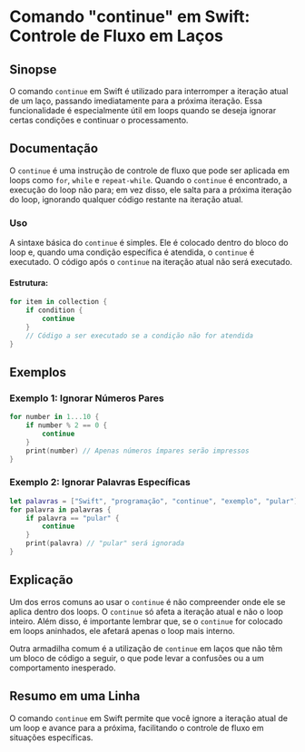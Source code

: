 <!--
Meta Description: # Comando "continue" em Swift: Controle de Fluxo em Laços ## Sinopse O comando `continue` em Swift é utilizado para interromper a iteração atual de um...
Meta Keywords: continue, swift, iteração, loop, não
-->

# Comando "continue" em Swift: Controle de Fluxo em Laços

## Sinopse
O comando `continue` em Swift é utilizado para interromper a iteração atual de um laço, passando imediatamente para a próxima iteração. Essa funcionalidade é especialmente útil em loops quando se deseja ignorar certas condições e continuar o processamento.

## Documentação
O `continue` é uma instrução de controle de fluxo que pode ser aplicada em loops como `for`, `while` e `repeat-while`. Quando o `continue` é encontrado, a execução do loop não para; em vez disso, ele salta para a próxima iteração do loop, ignorando qualquer código restante na iteração atual.

### Uso
A sintaxe básica do `continue` é simples. Ele é colocado dentro do bloco do loop e, quando uma condição específica é atendida, o `continue` é executado. O código após o `continue` na iteração atual não será executado.

#### Estrutura:
```swift
for item in collection {
    if condition {
        continue
    }
    // Código a ser executado se a condição não for atendida
}
```

## Exemplos

### Exemplo 1: Ignorar Números Pares
```swift
for number in 1...10 {
    if number % 2 == 0 {
        continue
    }
    print(number) // Apenas números ímpares serão impressos
}
```

### Exemplo 2: Ignorar Palavras Específicas
```swift
let palavras = ["Swift", "programação", "continue", "exemplo", "pular"]
for palavra in palavras {
    if palavra == "pular" {
        continue
    }
    print(palavra) // "pular" será ignorada
}
```

## Explicação
Um dos erros comuns ao usar o `continue` é não compreender onde ele se aplica dentro dos loops. O `continue` só afeta a iteração atual e não o loop inteiro. Além disso, é importante lembrar que, se o `continue` for colocado em loops aninhados, ele afetará apenas o loop mais interno.

Outra armadilha comum é a utilização de `continue` em laços que não têm um bloco de código a seguir, o que pode levar a confusões ou a um comportamento inesperado.

## Resumo em uma Linha
O comando `continue` em Swift permite que você ignore a iteração atual de um loop e avance para a próxima, facilitando o controle de fluxo em situações específicas.